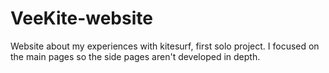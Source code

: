 # VeeKite-website
Website about my experiences with kitesurf, first solo project.
I focused on the main pages so the side pages aren't developed in depth.
